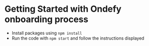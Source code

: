 # Getting Started with Ondefy onboarding process

-   Install packages using `npm install`
-   Run the code with `npm start` and follow the instructions displayed
